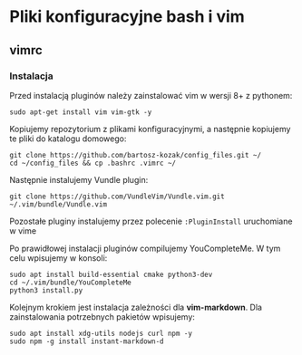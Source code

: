 # Pliki konfiguracyjne bash i vim

## vimrc

### Instalacja

Przed instalacją pluginów należy zainstalować vim w wersji 8+ z pythonem:

`sudo apt-get install vim vim-gtk -y`

Kopiujemy repozytorium z plikami konfiguracyjnymi, a następnie kopiujemy te pliki do katalogu domowego:

```
git clone https://github.com/bartosz-kozak/config_files.git ~/
cd ~/config_files && cp .bashrc .vimrc ~/ 
```

Następnie instalujemy Vundle plugin:

`git clone https://github.com/VundleVim/Vundle.vim.git ~/.vim/bundle/Vundle.vim`

Pozostałe pluginy instalujemy przez polecenie `:PluginInstall` uruchomiane w vime

Po prawidłowej instalacji pluginów compilujemy YouCompleteMe. W tym celu wpisujemy w konsoli:

```
sudo apt install build-essential cmake python3-dev
cd ~/.vim/bundle/YouCompleteMe
python3 install.py
```

Kolejnym krokiem jest instalacja zależności dla **vim-markdown**. Dla zainstalowania potrzebnych pakietów wpisujemy:
```
sudo apt install xdg-utils nodejs curl npm -y
sudo npm -g install instant-markdown-d
```
